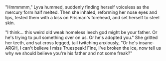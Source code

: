 "Hmmmmm," Lyva hummed, suddenly finding herself voiceless as the mercury form half melted. Then she inhaled, reforming her nose eyes and lips, tested them with a kiss on Prismari's forehead, and set herself to steel skin.    

"I think... this weird old weak homeless leech god might be your father. Or he's trying to pull something over on us. Or he's adopted you." She gritted her teeth, and sat cross legged, tail twitching anxiously, "Or he's insane- ARGH, I can't believe I miss Truespeak! Fine, I've broken the ice, now tell us why we should believe you're his father and not some freak?"